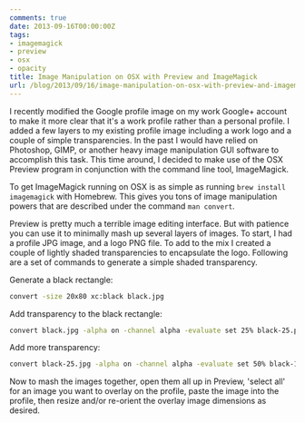 ```yaml
---
comments: true
date: 2013-09-16T00:00:00Z
tags:
- imagemagick
- preview
- osx
- opacity
title: Image Manipulation on OSX with Preview and ImageMagick
url: /blog/2013/09/16/image-manipulation-on-osx-with-preview-and-imagemagick/
---
```


I recently modified the Google profile image on my work Google+ account to make it more clear that it's a work profile rather than a personal profile. I added a few layers to my existing profile image including a work logo and a couple of simple transparencies. In the past I would have relied on Photoshop, GIMP, or another heavy image manipulation GUI software to accomplish this task. This time around, I decided to make use of the OSX Preview program in conjunction with the command line tool, ImageMagick.

To get ImageMagick running on OSX is as simple as running `brew install imagemagick` with Homebrew. This gives you tons of image manipulation powers that are described under the command `man convert`.

Preview is pretty much a terrible image editing interface. But with patience you can use it to minimally mash up several layers of images. To start, I had a profile JPG image, and a logo PNG file. To add to the mix I created a couple of lightly shaded transparencies to encapsulate the logo. Following are a set of commands to generate a simple shaded transparency.

Generate a black rectangle:

``` bash New Black Rectangle
convert -size 20x80 xc:black black.jpg
```

Add transparency to the black rectangle:

``` bash Add Transparency
convert black.jpg -alpha on -channel alpha -evaluate set 25% black-25.png
```

Add more transparency:

``` bash More Transparency
convert black-25.jpg -alpha on -channel alpha -evaluate set 50% black-12.5.png
```

Now to mash the images together, open them all up in Preview, 'select all' for an image you want to overlay on the profile, paste the image into the profile, then resize and/or re-orient the overlay image dimensions as desired.

